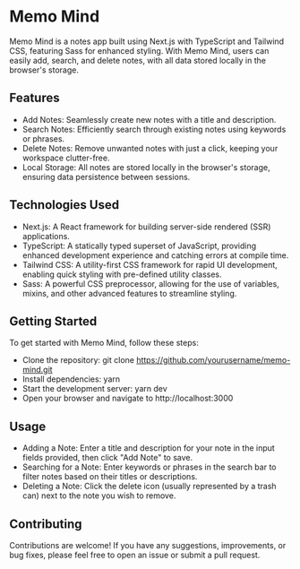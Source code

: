 # Memo Mind

Memo Mind is a notes app built using Next.js with TypeScript and Tailwind CSS, featuring Sass for enhanced styling. With Memo Mind, users can easily add, search, and delete notes, with all data stored locally in the browser's storage.

## Features


- Add Notes: Seamlessly create new notes with a title and description.
- Search Notes: Efficiently search through existing notes using keywords or phrases.
- Delete Notes: Remove unwanted notes with just a click, keeping your workspace clutter-free.
- Local Storage: All notes are stored locally in the browser's storage, ensuring data persistence between sessions.

## Technologies Used

- Next.js: A React framework for building server-side rendered (SSR) applications.
- TypeScript: A statically typed superset of JavaScript, providing enhanced development experience and catching errors at compile time.
- Tailwind CSS: A utility-first CSS framework for rapid UI development, enabling quick styling with pre-defined utility classes.
- Sass: A powerful CSS preprocessor, allowing for the use of variables, mixins, and other advanced features to streamline styling.

## Getting Started

To get started with Memo Mind, follow these steps:

- Clone the repository: git clone https://github.com/yourusername/memo-mind.git
- Install dependencies: yarn
- Start the development server: yarn dev
- Open your browser and navigate to http://localhost:3000

## Usage

- Adding a Note: Enter a title and description for your note in the input fields provided, then click "Add Note" to save.
- Searching for a Note: Enter keywords or phrases in the search bar to filter notes based on their titles or descriptions.
- Deleting a Note: Click the delete icon (usually represented by a trash can) next to the note you wish to remove.

## Contributing

Contributions are welcome! If you have any suggestions, improvements, or bug fixes, please feel free to open an issue or submit a pull request.
